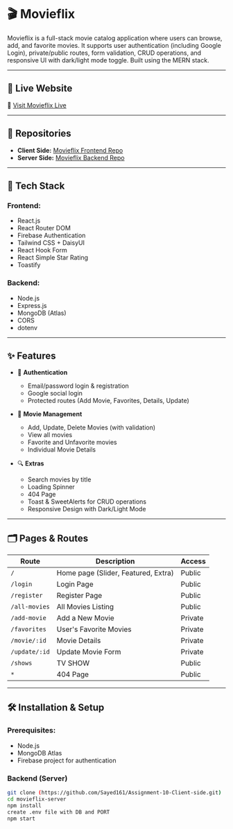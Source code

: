 # 🎬 Movieflix

Movieflix is a full-stack movie catalog application where users can browse, add, and favorite movies. It supports user authentication (including Google Login), private/public routes, form validation, CRUD operations, and responsive UI with dark/light mode toggle. Built using the MERN stack.

---

## 🚀 Live Website
🔗 [Visit Movieflix Live](https://movieflix-f2433.web.app/)

---

## 📁 Repositories

- **Client Side:** [Movieflix Frontend Repo](https://github.com/Sayed161/Assignment-10-Client-side)
- **Server Side:** [Movieflix Backend Repo](https://github.com/Sayed161/Assignment-10_server_side)

---

## 🔧 Tech Stack

### Frontend:
- React.js
- React Router DOM
- Firebase Authentication
- Tailwind CSS + DaisyUI
- React Hook Form
- React Simple Star Rating
- Toastify

### Backend:
- Node.js
- Express.js
- MongoDB (Atlas)
- CORS
- dotenv

---

## ✨ Features

- 🔐 **Authentication**
  - Email/password login & registration
  - Google social login
  - Protected routes (Add Movie, Favorites, Details, Update)

- 🎥 **Movie Management**
  - Add, Update, Delete Movies (with validation)
  - View all movies
  - Favorite and Unfavorite movies
  - Individual Movie Details

- 🔍 **Extras**
  - Search movies by title
  - Loading Spinner
  - 404 Page
  - Toast & SweetAlerts for CRUD operations
  - Responsive Design with Dark/Light Mode

---

## 🗂️ Pages & Routes

| Route                | Description                               | Access     |
|---------------------|-------------------------------------------|------------|
| `/`                 | Home page (Slider, Featured, Extra)       | Public     |
| `/login`            | Login Page                                | Public     |
| `/register`         | Register Page                             | Public     |
| `/all-movies`       | All Movies Listing                        | Public     |
| `/add-movie`        | Add a New Movie                           | Private    |
| `/favorites`        | User's Favorite Movies                    | Private    |
| `/movie/:id`        | Movie Details                             | Private    |
| `/update/:id`       | Update Movie Form                         | Private    |
| `/shows`            | TV SHOW                                   | Public     |
| `*`                 | 404 Page                                  | Public     |

---

## 🛠️ Installation & Setup

### Prerequisites:
- Node.js
- MongoDB Atlas
- Firebase project for authentication

### Backend (Server)

```bash
git clone (https://github.com/Sayed161/Assignment-10-Client-side.git)
cd movieflix-server
npm install
create .env file with DB and PORT
npm start
